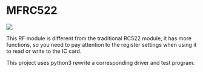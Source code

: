 # MFRC522

![](https://cdn.jsdelivr.net/gh/Okiii-lh/images/img/WX20211012-153524@2x.png)

This RF module is different from the traditional RC522 module, it has more functions, so you need to pay attention to the register settings when using it to read or write to the IC card.

This project uses python3 rewrite a corresponding driver and test program.

